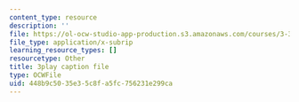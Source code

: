 ```yaml
---
content_type: resource
description: ''
file: https://ol-ocw-studio-app-production.s3.amazonaws.com/courses/3-320-atomistic-computer-modeling-of-materials-sma-5107-spring-2005/448b9c5035e35c8fa5fc756231e299ca_-B96m5X2xCM.vtt
file_type: application/x-subrip
learning_resource_types: []
resourcetype: Other
title: 3play caption file
type: OCWFile
uid: 448b9c50-35e3-5c8f-a5fc-756231e299ca
---
```

